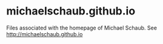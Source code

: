 # michaelschaub.github.io

Files associated with the homepage of Michael Schaub. 
See http://michaelschaub.github.io
